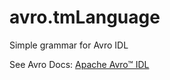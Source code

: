 # avro.tmLanguage

Simple grammar for Avro IDL

See Avro Docs: [Apache Avro™ IDL](https://avro.apache.org/docs/current/idl.html)
